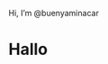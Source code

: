 Hi, I’m @buenyaminacar

<h1>Hallo</h1>

<!---
buenyaminacar199/buenyaminacar199 is a ✨ special ✨ repository because its `README.md` (this file) appears on your GitHub profile.
You can click the Preview link to take a look at your changes.
--->
